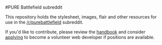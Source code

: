 #PURE Battlefield subreddit

This repository holds the stylesheet, images, flair and other resources for use in the [/r/purebattlefield](http://reddit.com/r/purebattlefield) subreddit.

If you'd like to contribute, please review the [handbook](https://docs.google.com/document/d/1z7BSboePjaffm7pB0K7d6t_Hs6Oxv2Apg7rk9BsIQJM/edit) and consider [applying](https://docs.google.com/document/d/1P_aQLSGw926cX_wVWofoOqsfnH_PAYhArTQ5JAsFPIo/edit) to become a volunteer web developer if positions are available.
